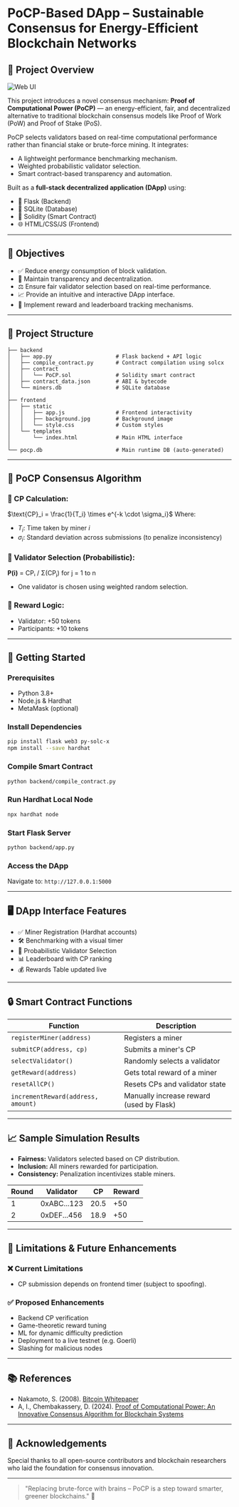 # PoCP-Based DApp – Sustainable Consensus for Energy-Efficient Blockchain Networks

&#x20;

## 📌 Project Overview

![Web UI](assets/DApp.png)

This project introduces a novel consensus mechanism: **Proof of Computational Power (PoCP)** — an energy-efficient, fair, and decentralized alternative to traditional blockchain consensus models like Proof of Work (PoW) and Proof of Stake (PoS).

PoCP selects validators based on real-time computational performance rather than financial stake or brute-force mining. It integrates:

* A lightweight performance benchmarking mechanism.
* Weighted probabilistic validator selection.
* Smart contract-based transparency and automation.

Built as a **full-stack decentralized application (DApp)** using:

* 🐍 Flask (Backend)
* 💾 SQLite (Database)
* 🧾 Solidity (Smart Contract)
* 🌐 HTML/CSS/JS (Frontend)

---

## 🎯 Objectives

* ✅ Reduce energy consumption of block validation.
* 🔐 Maintain transparency and decentralization.
* ⚖️ Ensure fair validator selection based on real-time performance.
* 📈 Provide an intuitive and interactive DApp interface.
* 🏅 Implement reward and leaderboard tracking mechanisms.

---

## 📁 Project Structure

```
├── backend
│   ├── app.py                    # Flask backend + API logic
│   ├── compile_contract.py       # Contract compilation using solcx
│   ├── contract
│   │   └── PoCP.sol              # Solidity smart contract
│   ├── contract_data.json        # ABI & bytecode
│   └── miners.db                 # SQLite database
│
├── frontend
│   ├── static
│   │   ├── app.js                # Frontend interactivity
│   │   ├── background.jpg        # Background image
│   │   └── style.css             # Custom styles
│   └── templates
│       └── index.html            # Main HTML interface
│
└── pocp.db                       # Main runtime DB (auto-generated)
```

---

## 🧠 PoCP Consensus Algorithm

### 🔧 CP Calculation:

$\text{CP}_i = \frac{1}{T_i} \times e^{-k \cdot \sigma_i}$
Where:

* $T_i$: Time taken by miner $i$
* $\sigma_i$: Standard deviation across submissions (to penalize inconsistency)

### 🎯 Validator Selection (Probabilistic):

**P(i)** = CPᵢ / Σ(CPⱼ) for j = 1 to n
* One validator is chosen using weighted random selection.

### 🏅 Reward Logic:

* Validator: +50 tokens
* Participants: +10 tokens

---

## 🚀 Getting Started

### Prerequisites

* Python 3.8+
* Node.js & Hardhat
* MetaMask (optional)

### Install Dependencies

```bash
pip install flask web3 py-solc-x
npm install --save hardhat
```

### Compile Smart Contract

```bash
python backend/compile_contract.py
```

### Run Hardhat Local Node

```bash
npx hardhat node
```

### Start Flask Server

```bash
python backend/app.py
```

### Access the DApp

Navigate to: `http://127.0.0.1:5000`

---

## 🖥️ DApp Interface Features

* ✅ Miner Registration (Hardhat accounts)
* 🛠️ Benchmarking with a visual timer
* 🎲 Probabilistic Validator Selection
* 📊 Leaderboard with CP ranking
* 💰 Rewards Table updated live

---

## 🔒 Smart Contract Functions

| Function                           | Description                              |
| ---------------------------------- | ---------------------------------------- |
| `registerMiner(address)`           | Registers a miner                        |
| `submitCP(address, cp)`            | Submits a miner's CP                     |
| `selectValidator()`                | Randomly selects a validator             |
| `getReward(address)`               | Gets total reward of a miner             |
| `resetAllCP()`                     | Resets CPs and validator state           |
| `incrementReward(address, amount)` | Manually increase reward (used by Flask) |

---

## 📈 Sample Simulation Results

* **Fairness:** Validators selected based on CP distribution.
* **Inclusion:** All miners rewarded for participation.
* **Consistency:** Penalization incentivizes stable miners.

| Round | Validator   | CP   | Reward |
| ----- | ----------- | ---- | ------ |
| 1     | 0xABC...123 | 20.5 | +50    |
| 2     | 0xDEF...456 | 18.9 | +50    |

---

## 📌 Limitations & Future Enhancements

### ❌ Current Limitations

* CP submission depends on frontend timer (subject to spoofing).

### ✅ Proposed Enhancements

* Backend CP verification
* Game-theoretic reward tuning
* ML for dynamic difficulty prediction
* Deployment to a live testnet (e.g. Goerli)
* Slashing for malicious nodes

---

## 📚 References

* Nakamoto, S. (2008). [Bitcoin Whitepaper](https://bitcoin.org/bitcoin.pdf)
* A, I., Chembakassery, D. (2024). [Proof of Computational Power: An Innovative Consensus Algorithm for Blockchain Systems](https://doi.org/10.1007/978-981-97-3442-9_29)

---

## 🙌 Acknowledgements

Special thanks to all open-source contributors and blockchain researchers who laid the foundation for consensus innovation.

---

> "Replacing brute-force with brains – PoCP is a step toward smarter, greener blockchains." 🌱
